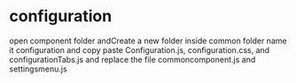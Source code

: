 # configuration

open component folder andCreate a new folder inside common folder name it configuration and copy paste Configuration.js, configuration.css, and configurationTabs.js
and replace the file commoncomponent.js and settingsmenu.js

